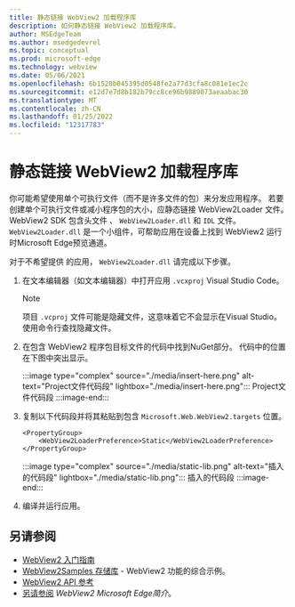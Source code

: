 ```yaml
---
title: 静态链接 WebView2 加载程序库
description: 如何静态链接 WebView2 加载程序库。
author: MSEdgeTeam
ms.author: msedgedevrel
ms.topic: conceptual
ms.prod: microsoft-edge
ms.technology: webview
ms.date: 05/06/2021
ms.openlocfilehash: 6b1520b045395d0548fe2a77d3cfa8c081e1ec2c
ms.sourcegitcommit: e12d7e7d8b182b79cc8ce96b9889073aeaabac30
ms.translationtype: MT
ms.contentlocale: zh-CN
ms.lasthandoff: 01/25/2022
ms.locfileid: "12317783"
---
```

# <a name="statically-link-the-webview2-loader-library"></a>静态链接 WebView2 加载程序库

你可能希望使用单个可执行文件（而不是许多文件的包）来分发应用程序。 若要创建单个可执行文件或减小程序包的大小，应静态链接 WebView2Loader 文件。 WebView2 SDK 包含头文件 、 `WebView2Loader.dll` 和 `IDL` 文件。 `WebView2Loader.dll` 是一个小组件，可帮助应用在设备上找到 WebView2 运行时Microsoft Edge预览通道。

对于不希望提供 的应用， `WebView2Loader.dll` 请完成以下步骤。

1.  在文本编辑器（如文本编辑器）中打开应用 `.vcxproj` Visual Studio Code。

    > [!NOTE]
    > 项目 `.vcproj` 文件可能是隐藏文件，这意味着它不会显示在Visual Studio。  使用命令行查找隐藏文件。

1.  在包含 WebView2 程序包目标文件的代码中找到NuGet部分。  代码中的位置在下图中突出显示。

    :::image type="complex" source="./media/insert-here.png" alt-text="Project文件代码段" lightbox="./media/insert-here.png":::
       Project文件代码段
    :::image-end:::

1.  复制以下代码段并将其粘贴到包含 `Microsoft.Web.WebView2.targets` 位置。

    ```xaml
    <PropertyGroup>
        <WebView2LoaderPreference>Static</WebView2LoaderPreference>
    </PropertyGroup>
    ```

    :::image type="complex" source="./media/static-lib.png" alt-text="插入的代码段" lightbox="./media/static-lib.png":::
       插入的代码段
    :::image-end:::

1.  编译并运行应用。


<!-- ====================================================================== -->
## <a name="see-also"></a>另请参阅

*  [WebView2 入门指南](../index.md#get-started)
*  [WebView2Samples 存储库](https://github.com/MicrosoftEdge/WebView2Samples) - WebView2 功能的综合示例。
*  [WebView2 API 参考](../webview2-api-reference.md)
*  [另请参阅](../index.md#see-also) _WebView2 Microsoft Edge简介_。
